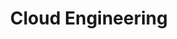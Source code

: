 ---
title: "Cloud Engineering"
draft: false
summary: "Documentation of my cloud engineering projects"
tags: ["Cloud Engineering", "AWS"]
showAuthor: false
showWordCount: false
showDate: false
showReadingTime: false
showHero: true
heroStyle: "thumbAndBackground"
---